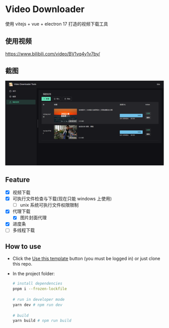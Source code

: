 # Video Downloader

使用 vitejs + vue + electron 17 打造的视频下载工具

## 使用视频

https://www.bilibili.com/video/BV1vq4y1v7by/

## 截图

![](./docs/task.png)

## Feature

- [x] 视频下载
- [x] 可执行文件检查与下载(现在只能 windows 上使用)
  - [ ] unix 系统可执行文件权限限制
- [x] 代理下载
  - [x] 图片封面代理
- [x] 进度条
- [ ] 多线程下载

## How to use

- Click the [Use this template](https://github.com/ArcherGu/fast-vite-electron/generate) button (you must be logged in) or just clone this repo.
- In the project folder:

  ```bash
  # install dependencies
  pnpm i --frozen-lockfile

  # run in developer mode
  yarn dev # npm run dev

  # build
  yarn build # npm run build
  ```
